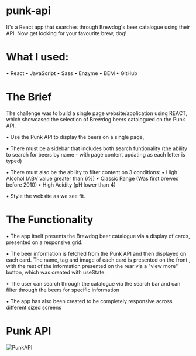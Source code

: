 # punk-api
It's a React app that searches through Brewdog's beer catalogue using their API. Now get looking for your favourite brew, dog! 

# What I used:
•	React
•	JavaScript
•	Sass
•	Enzyme
•	BEM
•	GitHub

# The Brief
The challenge was to build a single page website/application using REACT, which showcased the selection of Brewdog beers catalogued on the Punk API. 

• Use the Punk API to display the beers on a single page, 

• There must be a sidebar that includes both search funtionality (the ability to search for beers by name - with page content updating as each letter is typed) 

• There must also be the ability to filter content on 3 conditions:
    • High Alcohol (ABV value greater than 6%)
    • Classic Range (Was first brewed before 2010)
    • High Acidity (pH lower than 4)

• Style the website as we see fit.

# The Functionality
•	The app itself presents the Brewdog beer catalogue via a display of cards, presented on a responsive grid. 

•	The beer information is fetched from the Punk API and then displayed on each card. The name, tag and image of each card is presented on the front , with the rest of the information presented on the rear via a "view more" button, which was created with useState.

•	The user can search through the catalogue via the search bar and can filter through the beers for specific information

•	The app has also been created to be completely responsive across different sized screens

# Punk API
![PunkAPI](https://user-images.githubusercontent.com/93707792/176687713-8d47c9f9-0118-4318-b6fc-51fecf7e0596.jpg)
